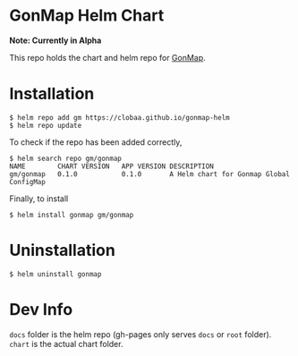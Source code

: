 # GonMap Helm Chart
**Note: Currently in Alpha**

This repo holds the chart and helm repo for [GonMap](https://github.com/clobaa/gonmap).

# Installation
```
$ helm repo add gm https://clobaa.github.io/gonmap-helm
$ helm repo update
```

To check if the repo has been added correctly,
```
$ helm search repo gm/gonmap
NAME      	CHART VERSION	APP VERSION	DESCRIPTION                              
gm/gonmap	0.1.0        	0.1.0      	A Helm chart for Gonmap Global ConfigMap
```

Finally, to install
```
$ helm install gonmap gm/gonmap
```

# Uninstallation
```
$ helm uninstall gonmap
```

# Dev Info
`docs` folder is the helm repo (gh-pages only serves `docs` or `root` folder).
`chart` is the actual chart folder. 